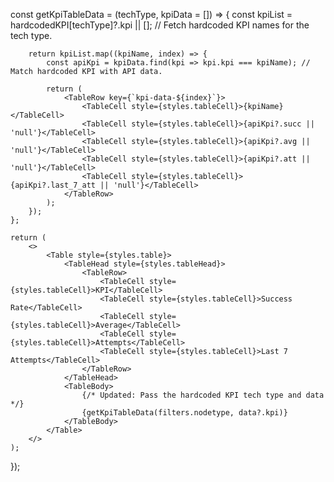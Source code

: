 const getKpiTableData = (techType, kpiData = []) => {
        const kpiList = hardcodedKPI[techType]?.kpi || []; // Fetch hardcoded KPI names for the tech type.

        return kpiList.map((kpiName, index) => {
            const apiKpi = kpiData.find(kpi => kpi.kpi === kpiName); // Match hardcoded KPI with API data.

            return (
                <TableRow key={`kpi-data-${index}`}>
                    <TableCell style={styles.tableCell}>{kpiName}</TableCell>
                    <TableCell style={styles.tableCell}>{apiKpi?.succ || 'null'}</TableCell>
                    <TableCell style={styles.tableCell}>{apiKpi?.avg || 'null'}</TableCell>
                    <TableCell style={styles.tableCell}>{apiKpi?.att || 'null'}</TableCell>
                    <TableCell style={styles.tableCell}>{apiKpi?.last_7_att || 'null'}</TableCell>
                </TableRow>
            );
        });
    };

    return (
        <>
            <Table style={styles.table}>
                <TableHead style={styles.tableHead}>
                    <TableRow>
                        <TableCell style={styles.tableCell}>KPI</TableCell>
                        <TableCell style={styles.tableCell}>Success Rate</TableCell>
                        <TableCell style={styles.tableCell}>Average</TableCell>
                        <TableCell style={styles.tableCell}>Attempts</TableCell>
                        <TableCell style={styles.tableCell}>Last 7 Attempts</TableCell>
                    </TableRow>
                </TableHead>
                <TableBody>
                    {/* Updated: Pass the hardcoded KPI tech type and data */}
                    {getKpiTableData(filters.nodetype, data?.kpi)}
                </TableBody>
            </Table>
        </>
    );
});
